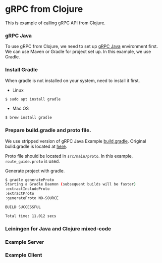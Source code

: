 # gRPC from Clojure

This is example of calling gRPC API from Clojure.

### gRPC Java

To use gRPC from Clojure, we need to set
up [gRPC Java](https://github.com/grpc/grpc-java) environment first. We can use
Maven or Gradle for project set up. In this example, we use Gradle.

### Install Gradle

When gradle is not installed on your system, need to install it first.

* Linux

``` bash
$ sudo apt install gradle
```

* Mac OS

``` bash
$ brew install gradle
```

### Prepare build.gradle and proto file.

We use stripped version of gRPC Java
Example [build.gradle](https://github.com/kishiguro/grpc-clj/blob/master/build.gradle).
Original bulid.gradle is located
at [here](https://github.com/grpc/grpc-java/blob/master/examples/build.gradle).

Proto file should be located in `src/main/proto`. In this example, `route_guide.proto` is
used.

Generate project with gradle.

``` bash
$ gradle generateProto
Starting a Gradle Daemon (subsequent builds will be faster)
:extractIncludeProto
:extractProto
:generateProto NO-SOURCE

BUILD SUCCESSFUL

Total time: 11.012 secs
```

### Leiningen for Java and Clojure mixed-code

### Example Server

### Example Client
